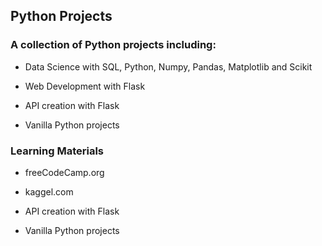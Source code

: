 ## Python Projects
### A collection of Python projects including:

* Data Science with SQL, Python, Numpy, Pandas, Matplotlib and Scikit

* Web Development with Flask

* API creation with Flask
 
* Vanilla Python projects 

### Learning Materials

* freeCodeCamp.org

* kaggel.com

* API creation with Flask
 
* Vanilla Python projects




